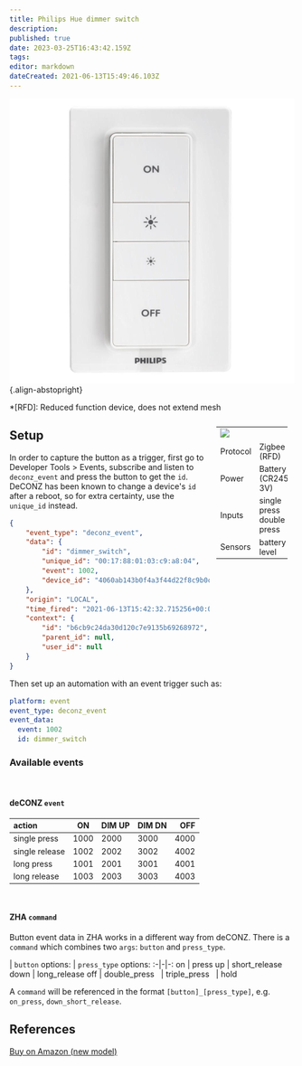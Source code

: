 ```yaml
---
title: Philips Hue dimmer switch
description: 
published: true
date: 2023-03-25T16:43:42.159Z
tags: 
editor: markdown
dateCreated: 2021-06-13T15:49:46.103Z
---
```


![white-philips-dimmers-458141-64_1000.jpg](/IoT/white-philips-dimmers-458141-64_1000.jpg){.align-abstopright}

*[RFD]: Reduced function device, does not extend mesh

<table style="float:right; margin:12px; width: 25%">
  <tr>
    <td colspan="2"><img src="https://wiki.phiz.io/IoT/white-philips-dimmers-458141-64_1000.jpg"></td>
  </tr>
  <tr>
    <td>Protocol</td>
    <td>Zigbee (RFD)</td>
  </tr>
  <tr>
    <td>Power</td>
    <td>Battery<br>(CR2450 3V)</td>
  </tr>
  <tr>
    <td>Inputs</td>
    <td>single press<br>double press</td>
  </tr>
  <tr>
    <td>Sensors</td>
    <td>battery level</td>
  </tr>
</table>

## Setup

In order to capture the button as a trigger, first go to Developer Tools > Events, subscribe and listen to `deconz_event` and press the button to get the `id`. DeCONZ has been known to change a device's `id` after a reboot, so for extra certainty, use the `unique_id` instead.

```json
{
    "event_type": "deconz_event",
    "data": {
        "id": "dimmer_switch",
        "unique_id": "00:17:88:01:03:c9:a8:04",
        "event": 1002,
        "device_id": "4060ab143b0f4a3f44d22f8c9b0c6716"
    },
    "origin": "LOCAL",
    "time_fired": "2021-06-13T15:42:32.715256+00:00",
    "context": {
        "id": "b6cb9c24da30d120c7e9135b69268972",
        "parent_id": null,
        "user_id": null
    }
}
```

Then set up an automation with an event trigger such as:
```yaml
platform: event
event_type: deconz_event
event_data:
  event: 1002
  id: dimmer_switch
```

### Available events
 
#### deCONZ `event`

action | ON | DIM UP | DIM DN | OFF
:-|-|-|-|-:
single press   | 1000 | 2000 | 3000 | 4000
single release | 1002 | 2002 | 3002 | 4002
long press | 1001 | 2001 | 3001 | 4001
long release | 1003 | 2003 | 3003 | 4003

 
#### ZHA `command`

Button event data in ZHA works in a different way from deCONZ. There is a `command` which combines two `args`: `button` and `press_type`.

| `button` options: | `press_type` options:
:-|-|-:
on   | press
up   | short_release
down | long_release
off  | double_press
     | triple_press
     | hold      

A `command` will be referenced in the format `[button]_[press_type]`, e.g. `on_press`, `down_short_release`.

## References
[Buy on Amazon (new model)](https://www.amazon.com/Philips-Hue-Installation-Free-Exclusively-562777/dp/B08W8GLPD5/)

